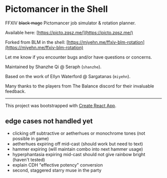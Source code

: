 # Pictomancer in the Shell

FFXIV ~~black mage~~ Pictomancer job simulator & rotation planner.

Available here: [https://picto.zqsz.me/](https://picto.zqsz.me/)

Forked from BLM in the shell: [https://miyehn.me/ffxiv-blm-rotation](https://miyehn.me/ffxiv-blm-rotation)

Let me know if you encounter bugs and/or have questions or concerns.

Maintained by Shanzhe Qi @ Seraph (`shanzhe`).

Based on the work of Ellyn Waterford @ Sargatanas (`miyehn`).

Many thanks to the players from The Balance discord for their invaluable feedback.

---

This project was bootstrapped with [Create React App](https://github.com/facebook/create-react-app).


## edge cases not handled yet
- clicking off subtractive or aetherhues or monochrome tones (not possible in game)
- aetherhues expiring off mid-cast (should work but need to text)
- hammer expiring (will maintain combo into next hammer usage)
- hyperphantasia expiring mid-cast should not give rainbow bright (haven't tested)
- explain CDH "effective potency" conversion
- second, staggered starry muse in the party
